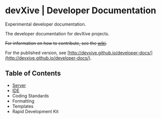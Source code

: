 # devXive | Developer Documentation
Experimental developer documentation.

The developer documentation for devXive projects.

<strike>For information on how to contribute, see the [wiki](https://github.com/devXive/developer-docs/wiki).</strike>

For the published version, see [http://devxive.github.io/developer-docs/](http://devxive.github.io/developer-docs/).

## Table of Contents

* [Server](docs/en/server/README.md)
* [IDE](docs/en/ide/README.md)
* Coding Standards
* Formatting
* Templates
* Rapid Development Kit
